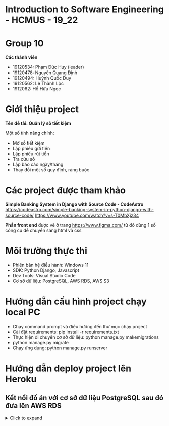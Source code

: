# Introduction to Software Engineering - HCMUS - 19_22

# Group 10 
**Các thành viên**

- 19120534: Phạm Đức Huy (leader)
- 19120478: Nguyễn Quang Định 
- 19120494: Huỳnh Quốc Duy
- 19120562: Lê Thành Lộc
- 1912062: Hồ Hữu Ngọc

# Giới thiệu project
**Tên đề tài: Quản lý sổ tiết kiệm**

Một số tính năng chính:
- Mở sổ tiết kiệm
- Lập phiếu gửi tiền
- Lập phiếu rút tiền
- Tra cứu sổ
- Lập báo cáo ngày/tháng
- Thay đổi một số quy định, ràng buộc

# Các project được tham khảo

**Simple Banking System in Django with Source Code - CodeAstro**
https://codeastro.com/simple-banking-system-in-python-django-with-source-code/ 
https://www.youtube.com/watch?v=s-T0MbXjz34

**Phần front end** được vẽ ở trang https://www.figma.com/ từ đó dùng 1 số công cụ để chuyển sang html và css

# Môi trường thực thi
- Phiên bản hệ điều hành: Windows 11
- SDK: Python Django, Javascript
- Dev Tools: Visual Studio Code
- Cơ sở dữ liệu: PostgreSQL, AWS RDS, AWS S3
# Hướng dẫn cấu hình project chạy local PC
- Chạy command prompt và điều hướng đến thư mục chạy project
- Cài đặt requirements: pip install -r requirements.txt
- Thực hiện di chuyển cơ sở dữ liệu: python manage.py makemigrations
- python manage.py migrate
- Chạy ứng dụng: python manage.py runserver
# Hướng dẫn deploy project lên Heroku
## Kết nối đồ án với cơ sở dữ liệu PostgreSQL sau đó đưa lên AWS RDS

<details><summary>Click to expand</summary>
    
- Tải Postgres [(link)](https://www.postgresql.org/download/) và PgAdmin [(link)](https://www.pgadmin.org/download/pgadmin-4-windows/) (giao diện để thao tác trên Postgres) 
- Đăng nhập vào PgAdmin và tạo database
	- Tạo 1 Server Group mới (DEMO) rồi tạo 1 Server mới tại server group vừa tạo (DEMO_SERVER)
	- Tạo 1 database ở server vừa tạo
- Kết nối database với đồ án Django và chạy migrations
	- Cài đặt các package psycopg2 (cho phép Postgres giao tiếp với ứng dụng)
	- Ta sẽ tạo db trên AWS trước rồi mới kết nối với Django
- Tạo database trên AWS RDS
	- Tạo tài khoản AWS rồi tìm đến trang AWS RDS
	- [Đường dẫn đến AWS RDS)](https://us-west-2.console.aws.amazon.com/rds/home?region=us-west-2#)
	- Tạo database mới trên AWS RDS (các tham số khi tạo có thể xem thêm ở video tham khảo)
	- Sau khi tạo xong ta sẽ có được một **endpoint** ở mục Connectivity & Security
- Kết nối live AWS database trực tiếp với PgAdmin và Django
	- Tạo một database mới ở DEMO_SERVER (LIVE_DBS)
	- Ở mục Connection khi tạo, đặt Host name là endpoint của database vừa tạo trên AWS RDS
	- Sửa mục DATABASES ở file settings.py trong thư mục crm1
DATABASES = 
{'default': 
	{'ENGINE': 'django.db.backends.postgresql',
	'NAME': (tên database vừa tạo trên AWS),
	'USER': (tên user),
	'PASSWORD': (password),
	'HOST': (đường dẫn endpoint),
	'PORT':5432, #mặc định}
}
	- python manage.py migrate
<blockquote>

## Lưu các tệp (hình ảnh, html, css) ở AWS S3 Buckets thay vì lưu ở local
<details><summary>Click to expand</summary>

- Tạo bucket mới ở AWS S3 [link](https://s3.console.aws.amazon.com/s3/home?region=us-west-2)
- Cách config bucket mới có thể xem ở video sau: [File Storage with AWS S3 Buckets Upload](https://www.youtube.com/watch?v=inQyZ7zFMHM&list=PL-51WBLyFTg2vW-_6XBoUpE7vpmoR3ztO&index=22)
- Khi đã tạo thành công thì ta sẽ có được một Access key ID và Secret access key sau đó thêm các tham số vào file settings.py như trong video
- Cài đặt thư viện boto3 ( hỗ trợ người dùng Python liên kết ứng dụng với các dịch vụ của AWS
- Thêm 'storages' vào mục INSTALLED_APPS trong settings.py
- Upload các thư mục như images hay css trong /crm1/static vào S3 Bucket
- Lúc này khi muốn cập nhật các file ở local đến AWS thì ta chạy dòng lệnh python manage.py collectstatic 
- Lưu ý rằng khi kết nối từ local lên AWS thì các dữ liệu cũ sẽ đều bị reset nên ta sẽ phải chạy lệnh python manage.py createsuperuser để tạo superuser mới.
<blockquote>

## Deploy lên Heroku Server

<details><summary>Click to expand</summary>
 
- Đăng nhập vào Heroku và tạo 1 app mới
- Cài đặt và khởi động Heroku CLI [(link)](https://devcenter.heroku.com/articles/heroku-cli)
- *heroku login* để đăng nhập vào tài khoản heroku của bạn
-  Điều hướng về thư mục chứa ứng dụng sau đó chạy các lệnh sau trên CLI
	- git init
	- heroku git:remote -a (tên app vừa tạo) 
- Cài đặt thêm các package gunicorn và whitenoise
- Trên command prompt, điều hướng về thư mục chứa ứng dụng, sau đó chạy lệnh ''pip freeze > requirements.txt để tạo một tập tin chứa các package mà ứng dụng Django sử dụng
- Sửa các nội dung trong ứng dụng Django
	- Thêm file runtime.txt với nội dung là phiên bản Python đang sử dụng
	- Thêm tập tin Procfile với nội dung là 'web: gunicorn crm1.wsgi --log-file -'
	- Thêm domain của app vừa tạo vào ALLOWED_HOST trong settings.py đồng thời đặt biến DEBUG=False. (Lưu ý nếu gặp lỗi thì ta có thể thử nhiều domain của app như 'theblues-crm1.com', 'www.theblues-crm1.com', 'theblues-crm1.herokuapp.com' với tên ứng dụng là theblues-crm1) 
	- Package whitenoise mà ta cài đặt ở trên sẽ giúp Heroku liên kết với các static file của ứng dụng. Thêm dòng 'whitenoise.middleware.WhiteNoiseMiddleware,' vào danh sách MiddleWare trong settings.py
- Tiếp theo vào trang của ứng dụng vào tạo trong Heroku:
	- Cài đặt buildpack là Python
	- Ở phần deploy đặt Deployment method là Heroku Git
- Lúc này khi đã hoàn tất điều chỉnh các tham số, ta vào lại Heroku CLI:
	- git add . để thêm các thư mục và tập tin của ứng dụng Django vào git
	- git commit -am "first commit"
	- git push heroku master 
	- Lúc này ta đã push toàn bộ nội dung của ứng dụng lên Heroku, chạy câu lệnh *heroku run python manage.py migrate* để thực hiện kết nối 

<blockquote>

## Cuối cùng kết nối Heroku với Postgres 
<details><summary>Click to expand</summary>

- Vào mục Resources của Heroku, thêm Add-ons là Heroku Postgres
- Cài đặt thư viện dj-database-url 
	- Chạy lại lệnh git freeze > requirements.txt
	- Thêm dòng code sau vào settings.py:
	- import  dj_database_url 
	- df_from_env = dj_database_url.config(conn_max_age=60)
	- DATABASES['default'].update(df_from_env)
- Trong mục Settings của Heroku, thêm nội dung sau vào Config Vars:
	- postgres://USERNAME:PASSWORD@database url endpoint:PORT/DB NAME
		- USERNAME và PASSWORD là tên đăng nhập vào database trong PostgreSQL
		- databse url endpoint là đường dẫn endpoint đến database trong AWS RDS
		- Port thường là 5432
		- DB Name là tên của database
	- Lưu ý, để liên kết với database trong AWS thì ta cần điều chỉnh mục Inbound Rules của database (xem [video](https://www.youtube.com/watch?v=TFFtDLZnbSs&list=PL-51WBLyFTg2vW-_6XBoUpE7vpmoR3ztO&index=25) từ phút 9:40)
<blockquote>

## Đường dẫn tới project trên Heroku
Link Heroku: https://theblues-crm1.herokuapp.com/ 
### Để cập nhật code ở local trên project để deploy lên Heroku ta thực hiện các bước sau:
- heroku git:clone -a theblues-crm1
- cd theblues-crm1
- git add .
- git commit -am "make it better"
- git push heroku master
# Link demo
# Current status:
- Đã hoàn thành các tính năng cơ bản của sổ tiết kiệm
- Phần frontend vẫn còn gặp nhiều vấn đề nên vẫn đang được chỉnh sửa và sẽ được tiếp tục cập nhật
# Future works
